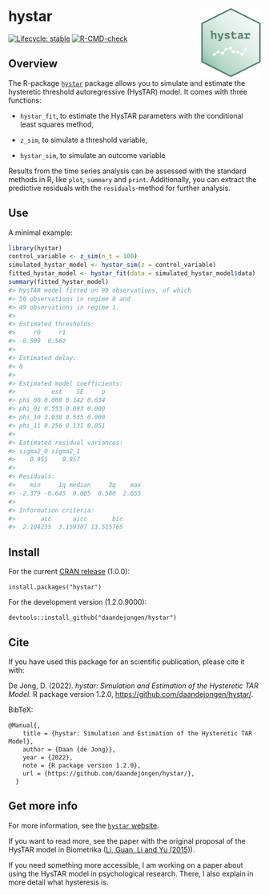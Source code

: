 
<!-- README.md is generated from README.Rmd. Please edit that file -->

# hystar <a href="https://daandejongen.github.io/hystar/"><img src="man/figures/logo.png" align="right" height="139" /></a>

<!-- badges: start -->

[![Lifecycle:
stable](https://img.shields.io/badge/lifecycle-stable-green.svg)](https://lifecycle.r-lib.org/articles/stages.html#experimental)
[![R-CMD-check](https://github.com/daandejongen/hystar/actions/workflows/R-CMD-check.yaml/badge.svg)](https://github.com/daandejongen/hystar/actions/workflows/R-CMD-check.yaml)
<!-- badges: end -->

## Overview

The R-package [`hystar`](https://cran.r-project.org/package=hystar)
package allows you to simulate and estimate the hysteretic threshold
autoregressive (HysTAR) model. It comes with three functions:

- `hystar_fit`, to estimate the HysTAR parameters with the conditional
  least squares method,

- `z_sim`, to simulate a threshold variable,

- `hystar_sim`, to simulate an outcome variable

Results from the time series analysis can be assessed with the standard
methods in R, like `plot`, `summary` and `print`. Additionally, you can
extract the predictive residuals with the `residuals`-method for further
analysis.

## Use

A minimal example:

``` r
library(hystar)
control_variable <- z_sim(n_t = 100)
simulated_hystar_model <- hystar_sim(z = control_variable)
fitted_hystar_model <- hystar_fit(data = simulated_hystar_model$data)
summary(fitted_hystar_model)
#> HysTAR model fitted on 99 observations, of which
#> 50 observations in regime 0 and
#> 49 observations in regime 1.
#> 
#> Estimated thresholds:
#>     r0     r1 
#> -0.509  0.562 
#> 
#> Estimated delay:
#> 0 
#> 
#> Estimated model coefficients:
#>          est    SE     p
#> phi_00 0.068 0.142 0.634
#> phi_01 0.553 0.093 0.000
#> phi_10 3.038 0.535 0.000
#> phi_11 0.256 0.131 0.051
#> 
#> Estimated residual variances:
#> sigma2_0 sigma2_1 
#>    0.955    0.857 
#> 
#> Residuals: 
#>    min     1q median     3q    max 
#> -2.379 -0.645  0.005  0.580  2.655 
#> 
#> Information criteria:
#>       aic      aicc       bic 
#>  2.104235  3.159307 13.515765
```

## Install

For the current [CRAN
release](https://cran.r-project.org/package=hystar) (1.0.0):

    install.packages("hystar")

For the development version (1.2.0.9000):

    devtools::install_github("daandejongen/hystar")

## Cite

If you have used this package for an scientific publication, please cite
it with:

De Jong, D. (2022). *hystar: Simulation and Estimation of the Hysteretic
TAR Model*. R package version 1.2.0,
<https://github.com/daandejongen/hystar/>.

BibTeX:

    @Manual{,
        title = {hystar: Simulation and Estimation of the Hysteretic TAR Model},
        author = {Daan {de Jong}},
        year = {2022},
        note = {R package version 1.2.0},
        url = {https://github.com/daandejongen/hystar/},
      }

## Get more info

For more information, see the [`hystar`
website](https://daandejongen.github.io/hystar/).

If you want to read more, see the paper with the original proposal of
the HysTAR model in Biometrika ([Li, Guan, Li and Yu
(2015)](https://academic.oup.com/biomet/article-abstract/102/3/717/2365298?login=false)).

If you need something more accessible, I am working on a paper about
using the HysTAR model in psychological research. There, I also explain
in more detail what hysteresis is.
